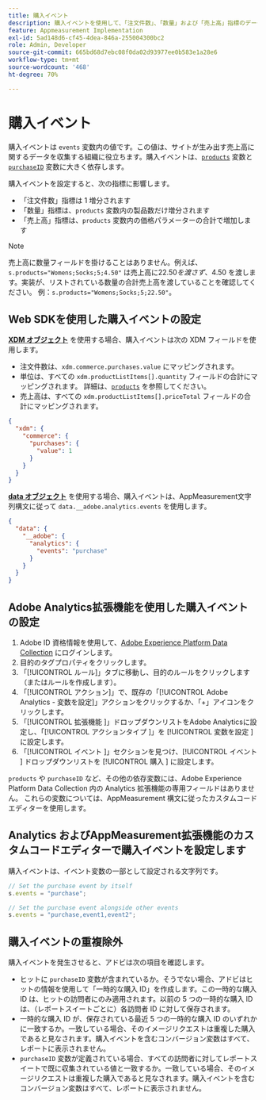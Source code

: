 ```yaml
---
title: 購入イベント
description: 購入イベントを使用して、「注文件数」、「数量」および「売上高」指標のデータを収集します。
feature: Appmeasurement Implementation
exl-id: 5ad148d6-cf45-4dea-846a-255004300bc2
role: Admin, Developer
source-git-commit: 665bd68d7ebc08f0da02d93977ee0b583e1a28e6
workflow-type: tm+mt
source-wordcount: '468'
ht-degree: 70%

---
```


# 購入イベント

購入イベントは `events` 変数内の値です。この値は、サイトが生み出す売上高に関するデータを収集する組織に役立ちます。購入イベントは、[`products`](../products.md) 変数と [`purchaseID`](../purchaseid.md) 変数に大きく依存します。

購入イベントを設定すると、次の指標に影響します。

* 「注文件数」指標は 1 増分されます
* 「数量」指標は、`products` 変数内の製品数だけ増分されます
* 「売上高」指標は、`products` 変数内の価格パラメーターの合計で増加します

>[!NOTE]
>
>売上高に数量フィールドを掛けることはありません。例えば、`s.products="Womens;Socks;5;4.50"` は売上高に$22.50 を渡さず、$4.50 を渡します。実装が、リストされている数量の合計売上高を渡していることを確認してください。 例：`s.products="Womens;Socks;5;22.50"`。

## Web SDKを使用した購入イベントの設定

[**XDM オブジェクト**](/help/implement/aep-edge/xdm-var-mapping.md) を使用する場合、購入イベントは次の XDM フィールドを使用します。

* 注文件数は、`xdm.commerce.purchases.value` にマッピングされます。
* 単位は、すべての `xdm.productListItems[].quantity` フィールドの合計にマッピングされます。 詳細は、[`products`](../products.md) を参照してください。
* 売上高は、すべての `xdm.productListItems[].priceTotal` フィールドの合計にマッピングされます。

```json
{
  "xdm": {
    "commerce": {
      "purchases": {
        "value": 1
      }
    }
  }
}
```

[**data オブジェクト**](/help/implement/aep-edge/data-var-mapping.md) を使用する場合、購入イベントは、AppMeasurement文字列構文に従って `data.__adobe.analytics.events` を使用します。

```json
{
  "data": {
    "__adobe": {
      "analytics": {
        "events": "purchase"
      }
    }
  }
}
```

## Adobe Analytics拡張機能を使用した購入イベントの設定

1. Adobe ID 資格情報を使用して、[Adobe Experience Platform Data Collection](https://experience.adobe.com/data-collection) にログインします。
2. 目的のタグプロパティをクリックします。
3. 「[!UICONTROL ルール]」タブに移動し、目的のルールをクリックします（またはルールを作成します）。
4. 「[!UICONTROL アクション]」で、既存の「[!UICONTROL Adobe Analytics - 変数を設定]」アクションをクリックするか、「+」アイコンをクリックします。
5. 「[!UICONTROL  拡張機能 ]」ドロップダウンリストをAdobe Analyticsに設定し、「[!UICONTROL  アクションタイプ ]」を [!UICONTROL  変数を設定 ] に設定します。
6. 「[!UICONTROL  イベント ]」セクションを見つけ、[!UICONTROL  イベント ] ドロップダウンリストを [!UICONTROL  購入 ] に設定します。

`products` や `purchaseID` など、その他の依存変数には、Adobe Experience Platform Data Collection 内の Analytics 拡張機能の専用フィールドはありません。 これらの変数については、AppMeasurement 構文に従ったカスタムコードエディターを使用します。

## Analytics およびAppMeasurement拡張機能のカスタムコードエディターで購入イベントを設定します

購入イベントは、イベント変数の一部として設定される文字列です。

```js
// Set the purchase event by itself
s.events = "purchase";

// Set the purchase event alongside other events
s.events = "purchase,event1,event2";
```

## 購入イベントの重複除外

購入イベントを発生させると、アドビは次の項目を確認します。

* ヒットに `purchaseID` 変数が含まれているか。そうでない場合、アドビはヒットの情報を使用して「一時的な購入 ID」を作成します。この一時的な購入 ID は、ヒットの訪問者にのみ適用されます。以前の 5 つの一時的な購入 ID は、（レポートスイートごとに）各訪問者 ID に対して保存されます。
* 一時的な購入 ID が、保存されている最近 5 つの一時的な購入 ID のいずれかに一致するか。一致している場合、そのイメージリクエストは重複した購入であると見なされます。購入イベントを含むコンバージョン変数はすべて、レポートに表示されません。
* `purchaseID` 変数が定義されている場合、すべての訪問者に対してレポートスイートで既に収集されている値と一致するか。一致している場合、そのイメージリクエストは重複した購入であると見なされます。購入イベントを含むコンバージョン変数はすべて、レポートに表示されません。
